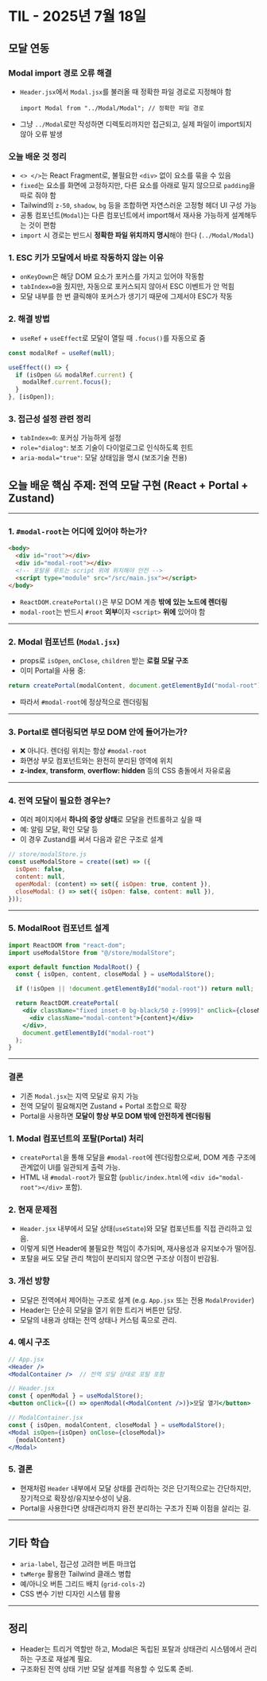 # TIL - 2025년 7월 18일

## 모달 연동

### Modal import 경로 오류 해결

- `Header.jsx`에서 `Modal.jsx`를 불러올 때 정확한 파일 경로로 지정해야 함
  ```tsx
  import Modal from "../Modal/Modal"; // 정확한 파일 경로
  ```
- 그냥 `../Modal`로만 작성하면 디렉토리까지만 접근되고, 실제 파일이 import되지 않아 오류 발생

### 오늘 배운 것 정리

- `<> </>`는 React Fragment로, 불필요한 `<div>` 없이 요소를 묶을 수 있음
- `fixed`는 요소를 화면에 고정하지만, 다른 요소를 아래로 밀지 않으므로 `padding`을 따로 줘야 함
- Tailwind의 `z-50`, `shadow`, `bg` 등을 조합하면 자연스러운 고정형 헤더 UI 구성 가능
- 공통 컴포넌트(`Modal`)는 다른 컴포넌트에서 import해서 재사용 가능하게 설계해두는 것이 편함
- `import` 시 경로는 반드시 **정확한 파일 위치까지 명시**해야 한다 (`../Modal/Modal`)

### 1. ESC 키가 모달에서 바로 작동하지 않는 이유

- `onKeyDown`은 해당 DOM 요소가 포커스를 가지고 있어야 작동함
- `tabIndex=0`을 줬지만, 자동으로 포커스되지 않아서 ESC 이벤트가 안 먹힘
- 모달 내부를 한 번 클릭해야 포커스가 생기기 때문에 그제서야 ESC가 작동

### 2. 해결 방법

- `useRef` + `useEffect`로 모달이 열릴 때 `.focus()`를 자동으로 줌

```jsx
const modalRef = useRef(null);

useEffect(() => {
  if (isOpen && modalRef.current) {
    modalRef.current.focus();
  }
}, [isOpen]);
```

### 3. 접근성 설정 관련 정리

- `tabIndex=0`: 포커싱 가능하게 설정
- `role="dialog"`: 보조 기술이 다이얼로그로 인식하도록 힌트
- `aria-modal="true"`: 모달 상태임을 명시 (보조기술 전용)

## 오늘 배운 핵심 주제: 전역 모달 구현 (React + Portal + Zustand)

---

### 1. `#modal-root`는 어디에 있어야 하는가?

```html
<body>
  <div id="root"></div>
  <div id="modal-root"></div>
  <!-- 포탈용 루트는 script 위에 위치해야 안전 -->
  <script type="module" src="/src/main.jsx"></script>
</body>
```

- `ReactDOM.createPortal()`은 부모 DOM 계층 **밖에 있는 노드에 렌더링**
- `modal-root`는 반드시 `#root` **외부**이자 `<script>` **위에** 있어야 함

---

### 2. Modal 컴포넌트 (`Modal.jsx`)

- props로 `isOpen`, `onClose`, `children` 받는 **로컬 모달 구조**
- 이미 Portal을 사용 중:

```jsx
return createPortal(modalContent, document.getElementById("modal-root"));
```

- 따라서 `#modal-root`에 정상적으로 렌더링됨

---

### 3. Portal로 렌더링되면 부모 DOM 안에 들어가는가?

- ❌ 아니다. 렌더링 위치는 항상 `#modal-root`
- 화면상 부모 컴포넌트와는 완전히 분리된 영역에 위치
- **z-index**, **transform**, **overflow: hidden** 등의 CSS 충돌에서 자유로움

---

### 4. 전역 모달이 필요한 경우는?

- 여러 페이지에서 **하나의 중앙 상태**로 모달을 컨트롤하고 싶을 때
- 예: 알림 모달, 확인 모달 등
- 이 경우 Zustand를 써서 다음과 같은 구조로 설계

```js
// store/modalStore.js
const useModalStore = create((set) => ({
  isOpen: false,
  content: null,
  openModal: (content) => set({ isOpen: true, content }),
  closeModal: () => set({ isOpen: false, content: null }),
}));
```

---

### 5. ModalRoot 컴포넌트 설계

```jsx
import ReactDOM from "react-dom";
import useModalStore from "@/store/modalStore";

export default function ModalRoot() {
  const { isOpen, content, closeModal } = useModalStore();

  if (!isOpen || !document.getElementById("modal-root")) return null;

  return ReactDOM.createPortal(
    <div className="fixed inset-0 bg-black/50 z-[9999]" onClick={closeModal}>
      <div className="modal-content">{content}</div>
    </div>,
    document.getElementById("modal-root")
  );
}
```

---

### 결론

- 기존 `Modal.jsx`는 지역 모달로 유지 가능
- 전역 모달이 필요해지면 Zustand + Portal 조합으로 확장
- Portal을 사용하면 **모달이 항상 부모 DOM 밖에 안전하게 렌더링됨**

### 1. Modal 컴포넌트의 포탈(Portal) 처리

- `createPortal`을 통해 모달을 `#modal-root`에 렌더링함으로써, DOM 계층 구조에 관계없이 UI를 일관되게 출력 가능.
- HTML 내 `#modal-root`가 필요함 (`public/index.html`에 `<div id="modal-root"></div>` 포함).

### 2. 현재 문제점

- `Header.jsx` 내부에서 모달 상태(`useState`)와 모달 컴포넌트를 직접 관리하고 있음.
- 이렇게 되면 Header에 불필요한 책임이 추가되며, 재사용성과 유지보수가 떨어짐.
- 포탈을 써도 모달 관리 책임이 분리되지 않으면 구조상 이점이 반감됨.

### 3. 개선 방향

- 모달은 전역에서 제어하는 구조로 설계 (e.g. `App.jsx` 또는 전용 `ModalProvider`)
- Header는 단순히 모달을 열기 위한 트리거 버튼만 담당.
- 모달의 내용과 상태는 전역 상태나 커스텀 훅으로 관리.

### 4. 예시 구조

```jsx
// App.jsx
<Header />
<ModalContainer />  // 전역 모달 상태로 포탈 포함

// Header.jsx
const { openModal } = useModalStore();
<button onClick={() => openModal(<ModalContent />)}>모달 열기</button>

// ModalContainer.jsx
const { isOpen, modalContent, closeModal } = useModalStore();
<Modal isOpen={isOpen} onClose={closeModal}>
  {modalContent}
</Modal>
```

### 5. 결론

- 현재처럼 `Header` 내부에서 모달 상태를 관리하는 것은 단기적으로는 간단하지만, 장기적으로 확장성/유지보수성이 낮음.
- Portal을 사용한다면 상태관리까지 완전 분리하는 구조가 진짜 이점을 살리는 길.

---

## 기타 학습

- `aria-label`, 접근성 고려한 버튼 마크업
- `twMerge` 활용한 Tailwind 클래스 병합
- 예/아니오 버튼 그리드 배치 (`grid-cols-2`)
- CSS 변수 기반 디자인 시스템 활용

---

## 정리

- Header는 트리거 역할만 하고, Modal은 독립된 포탈과 상태관리 시스템에서 관리하는 구조로 재설계 필요.
- 구조화된 전역 상태 기반 모달 설계를 적용할 수 있도록 준비.
